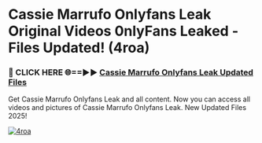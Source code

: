 # Cassie Marrufo Onlyfans Leak Original Videos 0nlyFans Leaked - Files Updated! (4roa)

<h3>🔴 CLICK HERE 🌐==►► <a href="https://best4dudes.click/HH4t6V" rel="nofollow">Cassie Marrufo Onlyfans Leak Updated Files</a></h3>

Get Cassie Marrufo Onlyfans Leak and all content. Now you can access all videos and pictures of Cassie Marrufo Onlyfans Leak. New Updated Files 2025!

[![4roa](https://github.com/user-attachments/assets/8c521d6e-e6e3-4a75-9320-d58ab9d79d5b)](https://best4dudes.click/HH4t6V)
